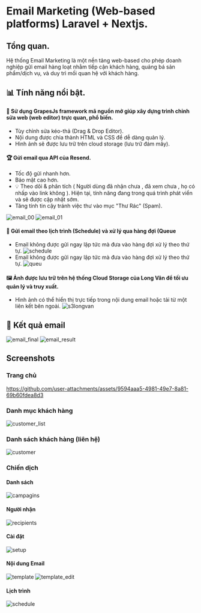 # Email Marketing (Web-based platforms) Laravel + Nextjs.
## Tổng quan.
Hệ thống Email Marketing là một nền tảng web-based cho phép doanh nghiệp gửi email hàng loạt nhằm tiếp cận khách hàng, quảng bá sản phẩm/dịch vụ, và duy trì mối quan hệ với khách hàng.
## 📊 Tính năng nổi bật.
#### 🚀 Sử dụng GrapesJs framework mã nguồn mở giúp xây dựng trình chỉnh sửa web (web editor) trực quan, phổ biến. 
- Tùy chỉnh sửa kéo-thả (Drag & Drop Editor).  
- Nội dung được chia thành HTML và CSS để dễ dàng quản lý.  
- Hình ảnh sẽ được lưu trữ trên cloud storage (lưu trữ đám mây).
#### 🏆 Gửi email qua API của Resend.
- Tốc độ gửi nhanh hơn.
- Bảo mật cao hơn. 
- 💡 Theo dõi & phân tích ( Người dùng đã nhận chưa , đã xem chưa , họ có nhấp vào link không ). Hiện tại, tính năng đang trong quá trình phát viển và sẽ được cập nhật sớm. 
-  Tăng tính tin cậy tránh việc thư vào mục "Thư Rác" (Spam).
   
  ![email_00](https://github.com/Tui-Ten-Nam/SendNow/blob/e846dc851c86647a0e57f381638a3897205ba470/email_00.png)
  ![email_01](https://github.com/Tui-Ten-Nam/SendNow/blob/a51d4032b179d69fe1690e8ef0b201bb7d780bf5/email_01.png)
#### 📧 Gửi email theo lịch trình (Schedule) và xử lý qua hàng đợi (Queue 
- Email không được gửi ngay lập tức mà đưa vào hàng đợi xử lý theo thứ tự.
![schedule](https://github.com/Tui-Ten-Nam/SendNow/blob/d07dfa3e0c49d322e5b206f14402b63658f8c74f/schedule.png)
- Email không được gửi ngay lập tức mà đưa vào hàng đợi xử lý theo thứ tự.
![queu](https://github.com/Tui-Ten-Nam/SendNow/blob/1b02482ab8fa0929f04363f742cd2c0dd811a70b/queu.png)
#### 🖼️ Ảnh được lưu trữ trên hệ thống Cloud Storage của Long Vân để tối ưu quản lý và truy xuất.
- Hình ảnh có thể hiển thị trực tiếp trong nội dung email hoặc tải từ một liên kết bên ngoài.
![s3longvan](https://github.com/Tui-Ten-Nam/SendNow/blob/b4e377543e80cfa5dc3c124ed11f5845c7884dca/s3longvan.png)
  
## 📌 Kết quả email
![email_final](https://github.com/Tui-Ten-Nam/SendNow/blob/49defb813854fe642379177193aae6a6f9d4b665/email_result.png)
![email_result](https://github.com/Tui-Ten-Nam/SendNow/blob/8311906e7442c77bb90708cda86d13e54e6cbfd4/email_result_01.png)
## Screenshots
### Trang chủ
https://github.com/user-attachments/assets/9594aaa5-4981-49e7-8a81-69b60fdea8d3
### Danh mục khách hàng
![customer_list](https://github.com/Tui-Ten-Nam/SendNow/blob/89952a85ce1e6005509a10bc04b51422fb2ed9d1/list.png)
### Danh sách khách hàng (liên hệ)
![customer](https://github.com/Tui-Ten-Nam/SendNow/blob/43bc961b0b76491422fff989cc12763634ef2be4/customer.png)
### Chiến dịch
#### Danh sách
![campagins](https://github.com/Tui-Ten-Nam/SendNow/blob/7080818241a92613dedd6fed0ea4d4483186d4a6/campaigns.png)
#### Người nhận
![recipients](https://github.com/Tui-Ten-Nam/SendNow/blob/27381ec7dc8e34d696f478146ddc52e6ad7e181e/recipients.png)
#### Cài đặt
![setup](https://github.com/Tui-Ten-Nam/SendNow/blob/cb9d36a7a19613676108d5a8548e63d293d3edad/setup1.png)
#### Nội dung Email
![template](https://github.com/Tui-Ten-Nam/SendNow/blob/5ed204ca20f726f2e053bf5219c30957317f53df/template.png)
![template_edit](https://github.com/Tui-Ten-Nam/SendNow/blob/802d16d6c4ad7e8f1fe493e5eb514e1dafee44e1/template_edit.png)
#### Lịch trình
![schedule](https://github.com/Tui-Ten-Nam/SendNow/blob/2f8ecfd2b5218ac84dd78a1e205eb53be48206c4/schedule.png)



